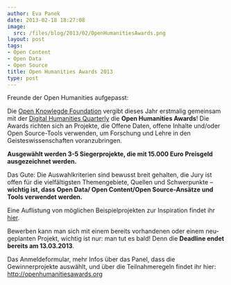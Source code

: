 ```yaml
---
author: Eva Panek
date: 2013-02-18 18:27:08
image:
  src: /files/blog/2013/02/OpenHumanitiesAwards.png
layout: post
tags:
- Open Content
- Open Data
- Open Source
title: Open Humanities Awards 2013
type: post
---
```


Freunde der Open Humanities aufgepasst:

Die [Open Knowlegde Foundation](http://okfn.org) vergibt dieses Jahr erstmalig gemeinsam mit der [Digital Humanities Quarterly](http://www.digitalhumanities.org/dhq/) die **Open Humanities Awards**! Die Awards richten sich an Projekte, die Offene Daten, offene Inhalte und/oder Open Source-Tools verwenden, um Forschung und Lehre in den Geisteswissenschaften voranzubringen. 

**Ausgewählt werden 3-5 Siegerprojekte, die mit 15.000 Euro Preisgeld ausgezeichnet werden.**

Das Gute: Die Auswahlkriterien sind bewusst breit gehalten, die Jury ist offen für die vielfältigsten Themengebiete, Quellen und Schwerpunkte – **wichtig ist, dass Open Data/ Open Content/Open Source-Ansätze und Tools verwendet werden.**

Eine Auflistung von möglichen Beispielprojekten zur Inspiration findet ihr [hier](http://openhumanitiesawards.org). 

Bewerben kann man sich mit einem bereits vorhandenen oder einem neu-geplanten Projekt, wichtig ist nur: man tut es bald! Denn die **Deadline endet bereits am 13.03.2013**.

Das Anmeldeformular, mehr Infos über das Panel, dass die Gewinnerprojekte auswählt, und über die Teilnahmeregeln findet ihr hier: <http://openhumanitiesawards.org>

 